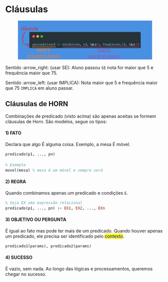 # Cláusulas

<figure><img src="../../../.gitbook/assets/clausula prolog.png" alt=""><figcaption></figcaption></figure>

Sentido :arrow\_right: (usar SE): Aluno passou `SE` nota for maior que 5 e frequência maior que 75.

Sentido :arrow\_left: (usar IMPLICA): Nota maior que 5 e frequência maior que 75 `IMPLICA` em aluno passar.

## Cláusulas de HORN

Combinações de predicado (visto acima) são apenas aceitas se formem cláusulas de Horn. São modelos, segue os tipos:

#### 1) FATO

Declara que algo É alguma coisa. Exemplo, a mesa É móvel.

```prolog
predicado(p1, ..., pn)

% Exemplo
movel(mesa) % mesa é um móvel e sempre será
```

#### 2) REGRA

Quando combinamos apenas um predicado e condições `E`.

```prolog
% Seja EX uma expressão relacional
predicado(p1, ..., pn) :- EX1, EX2, ..., EXn
```

#### 3) OBJETIVO OU PERGUNTA

É igual ao fato mas pode ter mais de um predicado. Quando houver apenas um predicado, ele precisa ser identificado pelo <mark style="color:blue;">contexto</mark>.

```prolog
predicado1(params), predicado2(params)
```

#### 4) SUCESSO

É vazio, sem nada. Ao longo das lógicas e processamentos, queremos chegar no sucesso.
